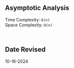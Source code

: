## Asymptotic Analysis  
Time Complexity: `O(n)`  
Space Complexity: `O(n)`  

&nbsp;  

## Date Revised
10-16-2024  
